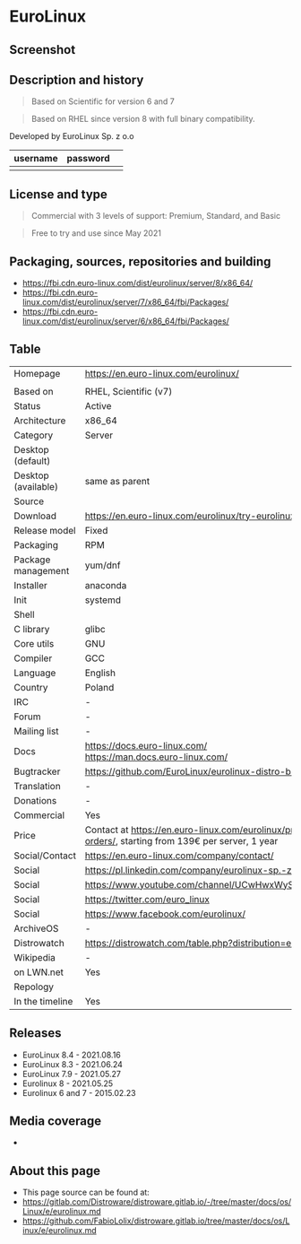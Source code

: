 # EuroLinux

## Screenshot


## Description and history

> Based on Scientific for version 6 and 7

> Based on RHEL since version 8 with full binary compatibility.

Developed by EuroLinux Sp. z o.o

| username | password |  |
|----------|----------|--|
|  |  |  |


## License and type

> Commercial with 3 levels of support: Premium, Standard, and Basic

> Free to try and use since May 2021


## Packaging, sources, repositories and building

>

* <https://fbi.cdn.euro-linux.com/dist/eurolinux/server/8/x86_64/>
* <https://fbi.cdn.euro-linux.com/dist/eurolinux/server/7/x86_64/fbi/Packages/>
* <https://fbi.cdn.euro-linux.com/dist/eurolinux/server/6/x86_64/fbi/Packages/>


## Table

|                       |  |
|-----------------------|--|
| Homepage              | <https://en.euro-linux.com/eurolinux/> |
|  |  |
| Based on              | RHEL, Scientific (v7) |
| Status                | Active |
| Architecture          | x86_64 |
| Category              | Server |
| Desktop (default)     |  |
| Desktop (available)   | same as parent |
| Source                |  |
| Download              | <https://en.euro-linux.com/eurolinux/try-eurolinux/> |
| Release model         | Fixed |
| Packaging             | RPM |
| Package management    | yum/dnf |
| Installer             | anaconda |
| Init                  | systemd |
| Shell                 |  |
| C library             | glibc |
| Core utils            | GNU |
| Compiler              | GCC |
| Language              | English |
| Country               | Poland |
| IRC                   | - |
| Forum                 | - |
| Mailing list          | - |
| Docs                  | <https://docs.euro-linux.com/> <br> <https://man.docs.euro-linux.com/> |
| Bugtracker            | <https://github.com/EuroLinux/eurolinux-distro-bugs-and-rfc> |
| Translation           | - |
| Donations             | - |
| Commercial            | Yes |
| Price                 | Contact at <https://en.euro-linux.com/eurolinux/pricing-and-orders/>, starting from 139€ per server, 1 year |
| Social/Contact        | <https://en.euro-linux.com/company/contact/> |
| Social                | <https://pl.linkedin.com/company/eurolinux-sp.-z-o.o.> |
| Social                | <https://www.youtube.com/channel/UCwHwxWySqqWlB4YajqTBPTg> |
| Social                | <https://twitter.com/euro_linux> |
| Social                | <https://www.facebook.com/eurolinux/> |
| ArchiveOS             | - |
| Distrowatch           | <https://distrowatch.com/table.php?distribution=eurolinux> |
| Wikipedia             | - |
| on LWN.net            | Yes |
| Repology              |  |
| In the timeline       | Yes |


## Releases

* EuroLinux 8.4 - 2021.08.16
* EuroLinux 8.3 - 2021.06.24
* EuroLinux 7.9 - 2021.05.27
* Eurolinux 8 - 2021.05.25 
* Eurolinux 6 and 7 - 2015.02.23 


## Media coverage

* 


## About this page

* This page source can be found at:
* <https://gitlab.com/Distroware/distroware.gitlab.io/-/tree/master/docs/os/Linux/e/eurolinux.md>
* <https://github.com/FabioLolix/distroware.gitlab.io/tree/master/docs/os/Linux/e/eurolinux.md>
